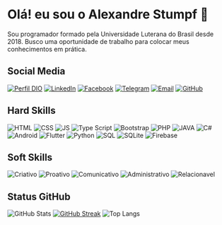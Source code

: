 # Olá! eu sou o Alexandre Stumpf 👋
Sou programador formado pela Universidade Luterana do Brasil desde 2018.  Busco uma oportunidade de trabalho para colocar meus conhecimentos em prática.


## Social Media
[![Perfil DIO](https://img.shields.io/badge/PERFIL/DIO-darkblue?style=for-the-badge&logo=dio)](https://www.dio.me/users/portfolio_alexandrestumpf)
[![LinkedIn](https://img.shields.io/badge/LinkedIn-0E76A8?style=for-the-badge&logo=linkedin&logoColor=white)](https://www.linkedin.com/in/alexandrestumpf22)
[![Facebook](https://img.shields.io/badge/Facebook-1877F2?style=for-the-badge&logo=facebook&logoColor=white)](https://www.facebook.com/alexandrestumpf22/)
[![Telegram](https://img.shields.io/badge/Telegram-206cd8?style=for-the-badge&logo=telegram)](https://t.me/alexandrestumpf22)
[![Email](https://img.shields.io/badge/Gmail-D14836?style=for-the-badge&logo=gmail&logoColor=white)](mailto:portfolio.alexandrestumpf@gmail.com?)
[![GitHub](https://img.shields.io/badge/GitHub-black?style=for-the-badge&logo=GitHub)](https://github.com/stumpf-alexandre)


## Hard Skills
![HTML](https://img.shields.io/badge/HTML5-E34F26?style=for-the-badge&logo=html5&logoColor=white)
![CSS](https://img.shields.io/badge/CSS3-1572B6?style=for-the-badge&logo=css3&logoColor=white)
![JS](https://img.shields.io/badge/JavaScript-323330?style=for-the-badge&logo=javascript&logoColor=F7DF1E)
![Type Script](https://img.shields.io/badge/TypeScript-007ACC?style=for-the-badge&logo=typescript&logoColor=white)
![Bootstrap](https://img.shields.io/badge/Bootstrap-563D7C?style=for-the-badge&logo=bootstrap&logoColor=white)
![PHP](https://img.shields.io/badge/PHP-777BB4?style=for-the-badge&logo=php&logoColor=white)
![JAVA](https://img.shields.io/badge/Java-ED8B00?style=for-the-badge&logo=java&logoColor=white)
![C#](https://img.shields.io/badge/C%23-239120?style=for-the-badge&logo=c-sharp&logoColor=white)
![Android](https://img.shields.io/badge/Android-565656?style=for-the-badge&logo=android&logoColor=)
![Flutter](https://img.shields.io/badge/Flutter-02569B?style=for-the-badge&logo=flutter&logoColor=white)
![Python](https://img.shields.io/badge/Python-14354C?style=for-the-badge&logo=python&logoColor=white)
![SQL](https://img.shields.io/badge/MySQL-00000F?style=for-the-badge&logo=mysql&logoColor=white)
![SQLite](https://img.shields.io/badge/SQLite-07405E?style=for-the-badge&logo=sqlite&logoColor=white")
![Firebase](https://img.shields.io/badge/Firebase-565656?style=for-the-badge&logo=firebase&logoColor=white")


## Soft Skills
![Criativo](https://img.shields.io/badge/Criativo-red?style=for-the-badge&logo=criativo&logoColor=white)
![Proativo](https://img.shields.io/badge/Proativo-blue?style=for-the-badge&logo=proativo&logoColor=white)
![Comunicativo](https://img.shields.io/badge/Comunicativo-red?style=for-the-badge&logo=comunicativo&logoColor=white)
![Administrativo](https://img.shields.io/badge/Administrativo-blue?style=for-the-badge&logo=administrativo&logoColor=white)
![Relacionavel](https://img.shields.io/badge/Relacionavel-red?style=for-the-badge&logo=relacionavel&logoColor=white)


## Status GitHub
![GitHub Stats](https://github-readme-stats.vercel.app/api?username=stumpf-alexandre&theme=transparent&bg_color=013&border_color=30A3DC&show_icons=true&icon_color=30A3DC&title_color=E94D5F&text_color=FFF)
[![GitHub Streak](https://streak-stats.demolab.com/?user=stumpf-alexandre&theme=bear&background=000&border=30A3DC&dates=FFF)](https://git.io/streak-stats)
![Top Langs](https://github-readme-stats-git-masterrstaa-rickstaa.vercel.app/api/top-langs/?username=stumpf-alexandre&layout=compact&bg_color=013&border_color=30A3DC&title_color=E94D5F&text_color=FFF)